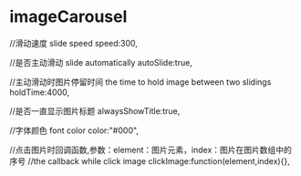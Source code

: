 # imageCarousel
//滑动速度 slide speed
speed:300, 

//是否主动滑动 slide automatically
autoSlide:true,    

//主动滑动时图片停留时间 the time to hold image between two slidings
holdTime:4000,      

//是否一直显示图片标题 
alwaysShowTitle:true,

//字体颜色 font color
color:"#000",	

//点击图片时回调函数,参数：element：图片元素，index：图片在图片数组中的序号
//the callback while click image
clickImage:function(element,index){}, 
